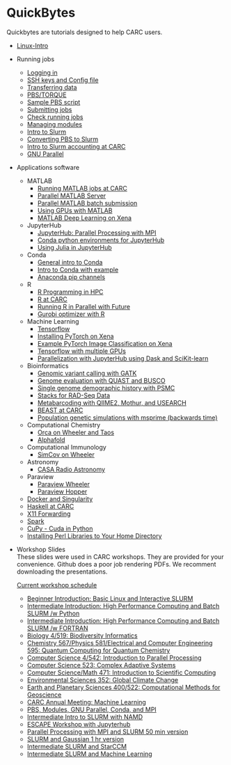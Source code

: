 # QuickBytes
Quickbytes are tutorials designed to help CARC users.  
    
   * [Linux-Intro](linux_intro.md)

   * Running jobs
      * [Logging in](logging_in.md)
      * [SSH keys and Config file](ssh_keygen_config.md)
      * [Transferring data](transfer_data.md)
      * [PBS/TORQUE](pbs-torque.md)
      * [Sample PBS script](pbs_scripts2.md)
      * [Submitting jobs](submitting_jobs.md)
      * [Check running jobs](checking_on_running_jobs.md) 
      * [Managing modules](module_management.md)
      * [Intro to Slurm](Intro_to_slurm.md)
      * [Converting PBS to Slurm](pbs2slurm.md)
      * [Intro to Slurm accounting at CARC](slurm_accounting.md)
      * [GNU Parallel](GNU_Parallel.md)
   
   * Applications software
      * MATLAB
         * [Running MATLAB jobs at CARC](running_matlab_jobs.md)
         * [Parallel MATLAB Server](ParallelMatlabServer.md)
         * [Parallel MATLAB batch submission](Parallel_MATLAB_profile_setup_and_batch_submission.md)
         * [Using GPUs with MATLAB](Using_GPUs_on_Xena_with_MATLAB.md)
         * [MATLAB Deep Learning on Xena](MATLAB_Deep_Learning_on_Xena.md)
      * JupyterHub
         * [JupyterHub: Parallel Processing with MPI](parallelization_with_Jupyterhub_using_mpi.md)
         * [Conda python environments for JupyterHub](Conda_JupyterHub.md)
         * [Using Julia in JupyterHub](julia_with_jupyterhub.md)
      * Conda
         * [General intro to Conda](anaconda_general_intro.md)
         * [Intro to Conda with example](anaconda_intro.md)
         * [Anaconda pip channels](anaconda_pip_channels.md)
      * R
         * [R Programming in HPC](R_usage.md)
         * [R at CARC](https://github.com/UNM-CARC/QuickBytes/tree/master/R_at_CARC)
         * [Running R in Parallel with Future](Parallel_R_with_Future.ipynb)
         * [Gurobi optimizer with R](Gurobi_optimizer_with_R.md)
      * Machine Learning
         * [Tensorflow](Tensorflow_documentation.md)
         * [Installing PyTorch on Xena](PyTorch_1.9_Xena.md)
         * [Example PyTorch Image Classification on Xena](PyTorch_Classifier_Xena_.ipynb)
         * [Tensorflow with multiple GPUs](multiGPU_tensorflow_tutorial.ipynb)
         * [Parallelization with JupyterHub using Dask and SciKit-learn](parallel_jupyterhub_with_dask_and_scikit-learn.md)
      * Bioinformatics
         * [Genomic variant calling with GATK](GATK_QuickByte.md)
         * [Genome evaluation with QUAST and BUSCO](genome_evaluation.md)
         * [Single genome demographic history with PSMC](psmc_quickbyte.md)
         * [Stacks for RAD-Seq Data](Stacks_quickbyte.md)
         * [Metabarcoding with QIIME2, Mothur, and USEARCH](Metabarcoding.md)
         * [BEAST at CARC](Beast_at_CARC.md)
         * [Population genetic simulations with msprime (backwards time)](msprime_quickbyte.md)
      * Computational Chemistry
         * [Orca on Wheeler and Taos](orca_wheeler_taos.md)
         * [Alphafold](alphafold.md)
      * Computational Immunology
         * [SimCov on Wheeler](SimCov.md)
      *  Astronomy
         * [CASA Radio Astronomy](mpiCASA.md) 
      * Paraview
        * [Paraview Wheeler](paraview.md)
        * [Paraview Hopper](Paraview_Hopper.md)
      * [Docker and Singularity](singularity-markdown-version.md)
      * [Haskell at CARC](haskell.md)
      * [X11 Forwarding](X11_forwarding.md)
      * [Spark](spark.md)
      * [CuPy - Cuda in Python](CuPy_on_CARC.ipynb)
      * [Installing Perl Libraries to Your Home Directory](install_perl_libraries.md) 
      
      
* Workshop Slides   
These slides were used in CARC workshops. They are provided for your convenience. Github does a poor job rendering PDFs. We recomment downloading the presentations.

  [Current workshop schedule](https://carc.unm.edu/education--training/workshops-and-seminars.html)
    * [Beginner Introduction: Basic Linux and Interactive SLURM](workshop_slides/BeginnerIntro.pdf)
    * [Intermediate Introduction: High Performance Computing and Batch SLURM /w Python](workshop_slides/IntermediateIntro.pdf)
    * [Intermediate Introduction: High Performance Computing and Batch SLURM /w FORTRAN](workshop_slides/IntroToCARCWorkshopIntermediate2024-0.1-FORTRAN.pdf)
    * [Biology 4/519: Biodiversity Informatics](workshop_slides/BIOL419_519.pdf)
    * [Chemistry 567/Physics 581/Electrical and Computer Engineering 595: Quantum Computing for Quantum Chemistry](workshop_slides/CHEM567.pdf)
    * [Computer Science 4/542: Introduction to Parallel Processing](workshop_slides/CS442.pdf)
    * [Computer Science 523: Complex Adaptive Systems](workshop_slides/CS523.pdf)
    * [Computer Science/Math 471: Introduction to Scientific Computing](workshop_slides/CS_Math_471.pdf)
    * [Environmental Sciences 352: Global Climate Change](workshop_slides/ENVS352.pdf)
    * [Earth and Planetary Sciences 400/522: Computational Methods for Geoscience](workshop_slides/EPS522.pdf)
    * [CARC Annual Meeting: Machine Learning](workshop_slides/Machine_Learning.pdf)
    * [PBS, Modules, GNU Parallel, Conda, and MPI](workshop_slides/PBS_Parallel_MPI.pdf)
    * [Intermediate Intro to SLURM with NAMD](workshop_slides/IntermediateIntroToCARCWorkshopNAMD.pdf)
    * [ESCAPE Workshop with Jupyterhub](workshop_slides/CARC_ESCAPE_WORKSHOP-0.1.pdf)
    * [Parallel Processing with MPI and SLURM 50 min version](workshop_slides/CS442_50min.pdf)
    * [SLURM and Gaussian 1 hr version](workshop_slides/IntermediateIntroToCARCWorkshopGaussian_1hr.pdf)
    * [Intermediate SLURM and StarCCM](workshop_slides/IntroToCARCWorkshopIntermediate2024-0.2-StarCCM.pdf)
    * [Intermediate SLURM and Machine Learning](workshop_slides/IntermediateIntroToCARCWorkshopMachineLearning.pdf) 
    
      
      
